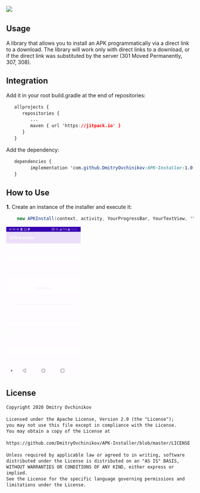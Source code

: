 [![](https://jitpack.io/v/DmitryOvchinikov/APK-Installer.svg)](https://jitpack.io/#DmitryOvchinikov/APK-Installer)

## Usage
A library that allows you to install an APK programmatically via a direct link to a download.
The library will work only with direct links to a download, or if the direct link was substituted by the server (301 Moved Permanently, 307, 308).

## Integration  
  Add it in your root build.gradle at the end of repositories:
```css  
   allprojects {  
      repositories {  
         ...  
         maven { url 'https://jitpack.io' }  
      }  
   }  
```  
Add the dependency:
```css  
   dependencies {  
	     implementation 'com.github.DmitryOvchinikov:APK-Installer:1.0.2'
   }  
```  

## How to Use
**1.** Create an instance of the installer and execute it:
```Java
    new APKInstall(context, activity, YourProgressBar, YourTextView, "YourAPKDirectDownloadLink").execute();
```

<img src="https://github.com/DmitryOvchinikov/APK-Installer/blob/master/library_demo.gif" width="200" width="120" />

## License   
  
```  
Copyright 2020 Dmitry Ovchinikov  
  
Licensed under the Apache License, Version 2.0 (the "License");  
you may not use this file except in compliance with the License.  
You may obtain a copy of the License at  
  
https://github.com/DmitryOvchinikov/APK-Installer/blob/master/LICENSE  
  
Unless required by applicable law or agreed to in writing, software  
distributed under the License is distributed on an "AS IS" BASIS,  
WITHOUT WARRANTIES OR CONDITIONS OF ANY KIND, either express or implied.  
See the License for the specific language governing permissions and  
limitations under the License.  
```

